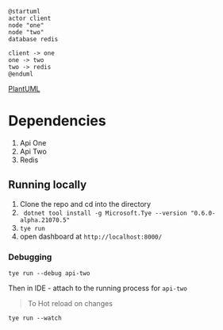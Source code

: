 ```plantuml
@startuml
actor client
node "one"
node "two"
database redis

client -> one
one -> two
two -> redis
@enduml
```

[PlantUML](https://blog.anoff.io/2018-07-31-diagrams-with-plantuml)

# Dependencies

1. Api One
2. Api Two
3. Redis

## Running locally

1. Clone the repo and cd into the directory
2. ` dotnet tool install -g Microsoft.Tye --version "0.6.0-alpha.21070.5"`
3. `tye run`
4. open dashboard at `http://localhost:8000/`

### Debugging

`tye run --debug api-two`

Then in IDE - attach to the running process for `api-two`

> To Hot reload on changes

`tye run --watch`

